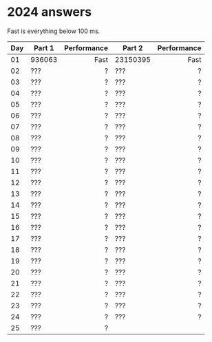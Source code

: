 # 2024 answers
Fast is everything below 100 ms.

| Day | Part 1 | Performance | Part 2 | Performance |
| - | - | -: | - | -: |
| 01 | 936063 | Fast | 23150395 | Fast |
| 02 | ??? | ? | ??? | ? |
| 03 | ??? | ? | ??? | ? |
| 04 | ??? | ? | ??? | ? |
| 05 | ??? | ? | ??? | ? |
| 06 | ??? | ? | ??? | ? |
| 07 | ??? | ? | ??? | ? |
| 08 | ??? | ? | ??? | ? |
| 09 | ??? | ? | ??? | ? |
| 10 | ??? | ? | ??? | ? |
| 11 | ??? | ? | ??? | ? |
| 12 | ??? | ? | ??? | ? |
| 13 | ??? | ? | ??? | ? |
| 14 | ??? | ? | ??? | ? |
| 15 | ??? | ? | ??? | ? |
| 16 | ??? | ? | ??? | ? |
| 17 | ??? | ? | ??? | ? |
| 18 | ??? | ? | ??? | ? |
| 19 | ??? | ? | ??? | ? |
| 20 | ??? | ? | ??? | ? |
| 21 | ??? | ? | ??? | ? |
| 22 | ??? | ? | ??? | ? |
| 23 | ??? | ? | ??? | ? |
| 24 | ??? | ? | ??? | ? |
| 25 | ??? | ? | | |